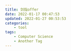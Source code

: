 ```yaml
---
title: 剑指offer
date: 2022-01-17 00:47:53
updated: 2022-01-27 00:53:53
categories: 
    - tool
tags: 
    - Computer Science
    - Another Tag
---
```

